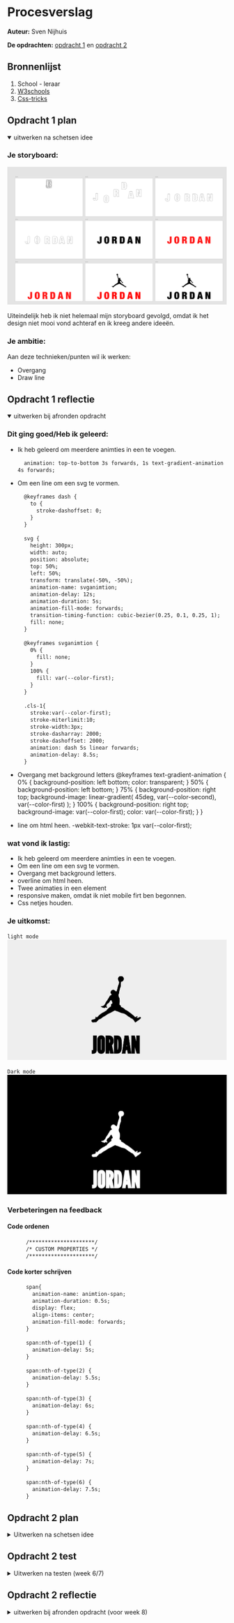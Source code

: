 # Procesverslag
**Auteur:** Sven Nijhuis

**De opdrachten:** [opdracht 1](https://svennijhuis.github.io/Animtion-Jordan-logo/) en [opdracht 2](opdracht2/index.html)

## Bronnenlijst
  1. School - leraar
  2. [W3schools](https://www.w3schools.com/)
  3. [Css-tricks](https://css-tricks.com/)



## Opdracht 1 plan

<details open>
  <summary>uitwerken na schetsen idee</summary>


  ### Je storyboard:

  ![](https://raw.githubusercontent.com/svennijhuis/Animtion-Jordan-logo/main/images/flow.png )

  Uiteindelijk heb ik niet helemaal mijn storyboard gevolgd, omdat ik het design niet mooi vond achteraf en ik kreeg andere ideeën.

  ### Je ambitie: 
  Aan deze technieken/punten wil ik werken:
  - Overgang
  - Draw line
 
</details>



## Opdracht 1 reflectie

<details open>
  <summary>uitwerken bij afronden opdracht</summary>

  ### Dit ging goed/Heb ik geleerd: 
  - Ik heb geleerd om meerdere animties in een te voegen.

          animation: top-to-bottom 3s forwards, 1s text-gradient-animation 4s forwards;
  - Om een line om een svg te vormen.

          @keyframes dash {
            to {
              stroke-dashoffset: 0;
            }
          }

          svg {
            height: 300px;
            width: auto;
            position: absolute;
            top: 50%;
            left: 50%;
            transform: translate(-50%, -50%);
            animation-name: svganimtion;
            animation-delay: 12s;
            animation-duration: 5s;
            animation-fill-mode: forwards;
            transition-timing-function: cubic-bezier(0.25, 0.1, 0.25, 1);
            fill: none;
          }

          @keyframes svganimtion {
            0% {
              fill: none;
            }
            100% {
              fill: var(--color-first);
            }
          }

          .cls-1{
            stroke:var(--color-first);
            stroke-miterlimit:10;
            stroke-width:3px;
            stroke-dasharray: 2000;
            stroke-dashoffset: 2000;
            animation: dash 5s linear forwards;
            animation-delay: 8.5s;
          }
  - Overgang met background letters
          @keyframes text-gradient-animation {
            0% {
              background-position: left bottom;
              color: transparent;
            }
            50% {
              background-position: left bottom;
            }
            75% {
              background-position: right top;
              background-image: linear-gradient(
                45deg,
                var(--color-second),
                var(--color-first)
              );
            }
            100% {
              background-position: right top;
              background-image: var(--color-first);
              color: var(--color-first);
            }
          }

  - line om html heen.
          -webkit-text-stroke: 1px var(--color-first);

  ### wat vond ik lastig: 
  - Ik heb geleerd om meerdere animties in een te voegen.
  - Om een line om een svg te vormen.
  - Overgang met background letters.
  - overline om html heen.
  - Twee animaties in een element
  - responsive maken, omdat ik niet mobile firt ben begonnen.
  - Css netjes houden.


  ### Je uitkomst:
  `light mode`
  ![](https://github.com/svennijhuis/Animtion-Jordan-logo/blob/main/images/einde-animatie.png)

  `Dark mode`
  ![](https://github.com/svennijhuis/Animtion-Jordan-logo/blob/main/images/dark-mode.png)

### Verbeteringen na feedback

#### Code ordenen 
          /*********************/
          /* CUSTOM PROPERTIES */
          /*********************/

#### Code korter schrijven
          span{
            animation-name: animtion-span;
            animation-duration: 0.5s;
            display: flex;
            align-items: center;
            animation-fill-mode: forwards;
          }

          span:nth-of-type(1) {
            animation-delay: 5s;
          }

          span:nth-of-type(2) {
            animation-delay: 5.5s;
          }

          span:nth-of-type(3) {
            animation-delay: 6s;
          }

          span:nth-of-type(4) {
            animation-delay: 6.5s;
          }

          span:nth-of-type(5) {
            animation-delay: 7s;
          }

          span:nth-of-type(6) {
            animation-delay: 7.5s;
          }
</details>



## Opdracht 2 plan

<details>
  <summary>Uitwerken na schetsen idee</summary>


  ### Je ontwerp:
  <img src="readme-images/dummy-plaatje.svg" width="375px" alt="ontwerp opdracht 2">


  ### Je ambitie: 
  Aan deze technieken/punten wil ik werken:
  - punt 1
  - punt 2
  - nog een punt
  - ...
</details>



## Opdracht 2 test

<details>
  <summary>Uitwerken na testen (week 6/7)</summary>

  Neem minimaal 5 bevindingen op:



  ### Bevinding 1:
  Omschrijving van wat er nog niet orde was (tekst en afbeeding(en)).

  #### oplossing:
  Beschrijving hoe je het hebt hebt opgelost of als het niet gelukt is hoe je het zou oplossen (tekst en afbeeding(en)).



  ### Bevinding 2:
  Omschrijving van wat er nog niet orde was (tekst en afbeeding(en)).

  #### oplossing:
  Beschrijving hoe je het hebt hebt opgelost of als het niet gelukt is hoe je het zou oplossen (tekst en afbeeding(en)).



  ### Bevinding 3:
  ...
</details>



## Opdracht 2 reflectie

<details>
  <summary>uitwerken bij afronden opdracht (voor week 8)</summary>

  ### Je uitkomst - karakteristiek screenshot(s):
  <img src="readme-images/dummy-plaatje.svg" width="375px" alt="uitkomst opdracht 2">


  ### Dit ging goed/Heb ik geleerd: 
  Korte omschrijving met plaatje(s)

  <img src="readme-images/dummy-plaatje.svg" width="375px" alt="top">


  ### Dit was lastig/Is niet gelukt:
  Korte omschrijving met plaatje(s)

  <img src="readme-images/dummy-plaatje.svg" width="375px" alt="bummer">
</details>